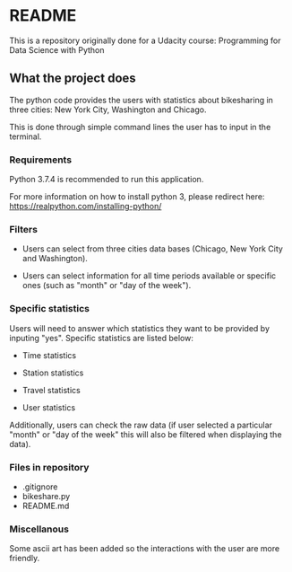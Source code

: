 <h1> README </h1>

This is a repository originally done for a Udacity course: Programming for Data Science with Python


<h2> What the project does </h2>

The python code provides the users with statistics about bikesharing in three cities: New York City, Washington and Chicago.

This is done through simple command lines the user has to input in the terminal.


<h3> Requirements </h3>

Python 3.7.4 is recommended to run this application.

For more information on how to install python 3, please redirect here: https://realpython.com/installing-python/

<h3> Filters </h3>

- Users can select from three cities data bases (Chicago, New York City and Washington).

- Users can select information for all time periods available or specific ones (such as "month" or "day of the week").


<h3> Specific statistics </h3>

Users will need to answer which statistics they want to be provided by inputing "yes". Specific statistics are listed below:

- Time statistics

- Station statistics

- Travel statistics

- User statistics

Additionally, users can check the raw data (if user selected a particular "month" or "day of the week" this will also be filtered when displaying the data).


<h3> Files in repository </h3>

- .gitignore
- bikeshare.py
- README.md

<h3> Miscellanous </h3>

Some ascii art has been added so the interactions with the user are more friendly.